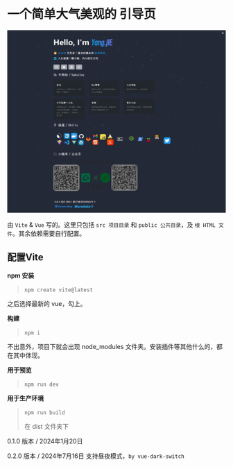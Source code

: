 # 一个简单大气美观的 引导页

![效果](introduce.jpeg)


由 `Vite` & `Vue` 写的。这里只包括 `src 项目目录` 和 `public 公共目录`，及 `根 HTML 文件`。其余依赖需要自行配置。

## 配置Vite

**npm 安装**

> `npm create vite@latest`

之后选择最新的 vue，勾上。

**构建**
>
> `npm i`

不出意外，项目下就会出现 node_modules 文件夹。安装插件等其他什么的，都在其中体现。

**用于预览**

> `npm run dev`

**用于生产环境**

> `npm run build`
> 
> 在 dist 文件夹下

0.1.0 版本 / 2024年1月20日

0.2.0 版本 / 2024年7月16日 支持昼夜模式，`by vue-dark-switch`
